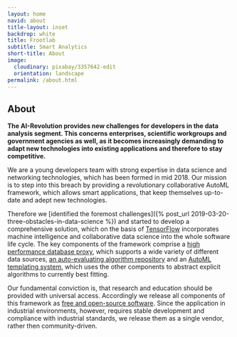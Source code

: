 ```yaml
---
layout: home
navid: about
title-layout: inset
backdrop: white
title: Frootlab
subtitle: Smart Analytics
short-title: About
image:
  cloudinary: pixabay/3357642-edit
  orientation: landscape
permalink: /about.html
---
```


## About

**The AI-Revolution provides new challenges for developers in the data analysis
segment. This concerns enterprises, scientific workgroups and government
agencies as well, as it becomes increasingly demanding to adapt new technologies
into existing applications and therefore to stay competitive.**

We are a young developers team with strong expertise in data science and
networking technologies, which has been formed in mid 2018. Our mission is to
step into this breach by providing a revolutionary collaborative AutoML
framework, which allows smart applications, that keep themselves up-to-date and
adept new technologies.

Therefore we [identified the foremost challenges]({% post_url
2019-03-20-three-obstacles-in-data-science %}) and started to develop a
comprehensive solution, which on the basis of
[TensorFlow](https://www.tensorflow.org/) incorporates machine intelligence and
collaborative data science into the whole software life cycle. The key
components of the framework comprise a [high performance database
proxy](/pandora.html), which supports a wide variety of different data sources,
[an auto-evaluating algorithm repository](/motley.html) and an [AutoML
templating system](/nemoa.html), which uses the other components to abstract
explicit algorithms to currently best fitting.

Our fundamental conviction is, that research and education should be provided
with universal access. Accordingly we release all components of this framework
as [free and open-source
software](https://en.wikipedia.org/wiki/Free_and_open-source_software). Since
the application in industrial environments, however, requires stable development
and compliance with industrial standards, we release them as a single vendor,
rather then community-driven.
